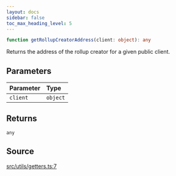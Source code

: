 ```yaml
---
layout: docs
sidebar: false
toc_max_heading_level: 5
---
```


```ts
function getRollupCreatorAddress(client: object): any
```

Returns the address of the rollup creator for a given public client.

## Parameters

| Parameter | Type |
| :------ | :------ |
| `client` | `object` |

## Returns

`any`

## Source

[src/utils/getters.ts:7](https://github.com/OffchainLabs/arbitrum-orbit-sdk/blob/cfcbd32d6879cf7817a33b24f062a0fd879ea257/src/utils/getters.ts#L7)
